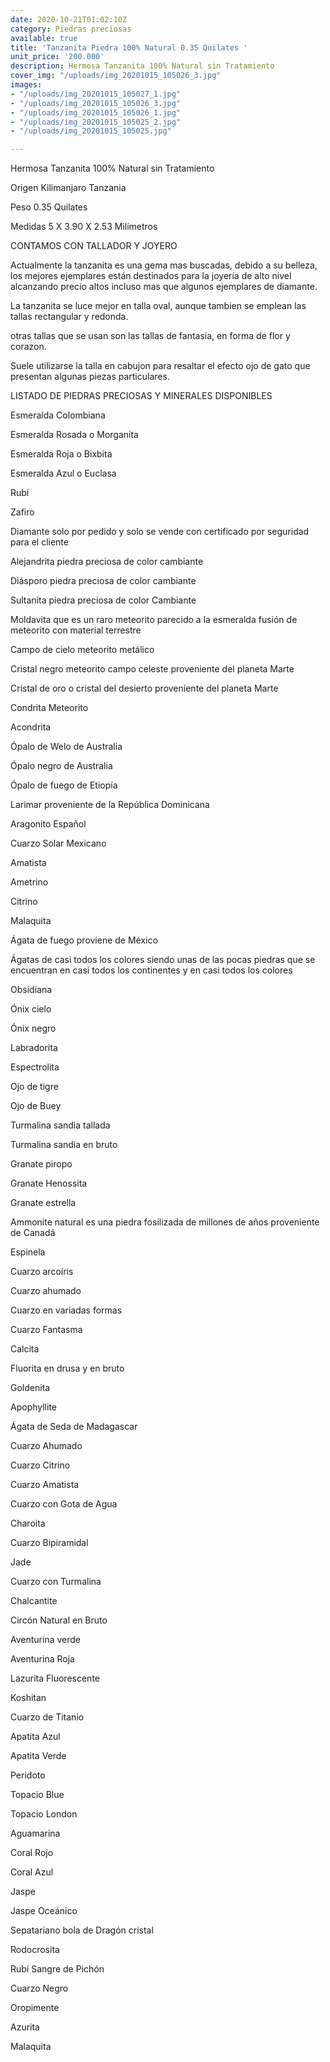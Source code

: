 ```yaml
---
date: 2020-10-21T01:02:10Z
category: Piedras preciosas
available: true
title: 'Tanzanita Piedra 100% Natural 0.35 Quilates '
unit_price: '200.000'
description: Hermosa Tanzanita 100% Natural sin Tratamiento
cover_img: "/uploads/img_20201015_105026_3.jpg"
images:
- "/uploads/img_20201015_105027_1.jpg"
- "/uploads/img_20201015_105026_3.jpg"
- "/uploads/img_20201015_105026_1.jpg"
- "/uploads/img_20201015_105025_2.jpg"
- "/uploads/img_20201015_105025.jpg"

---
```

Hermosa Tanzanita 100% Natural sin Tratamiento

Origen Kilimanjaro Tanzania

Peso 0.35 Quilates

Medidas 5 X 3.90 X 2.53 Milímetros

CONTAMOS CON TALLADOR Y JOYERO

Actualmente la tanzanita es una gema mas buscadas, debido a su belleza, los mejores ejemplares están destinados para la joyería de alto nivel alcanzando precio altos incluso mas que algunos ejemplares de diamante.

La tanzanita se luce mejor en talla oval, aunque tambien se emplean las tallas rectangular y redonda.

otras tallas que se usan son las tallas de fantasia, en forma de flor y corazon.

Suele utilizarse la talla en cabujon para resaltar el efecto ojo de gato que presentan algunas piezas particulares.

LISTADO DE PIEDRAS PRECIOSAS Y MINERALES DISPONIBLES

Esmeralda Colombiana 

Esmeralda Rosada o Morganita

Esmeralda Roja o Bixbita

Esmeralda Azul o Euclasa 

Rubí 

Zafiro 

Diamante solo por pedido y solo se vende con certificado por seguridad para el cliente

Alejandrita piedra preciosa de color cambiante 

Diásporo piedra preciosa de color cambiante 

Sultanita piedra preciosa de color Cambiante 

Moldavita que es un raro meteorito parecido a la esmeralda fusión de meteorito con material terrestre 

Campo de cielo meteorito metálico 

Cristal negro meteorito campo celeste proveniente del planeta Marte 

Cristal de oro o cristal del desierto proveniente del planeta Marte 

Condrita Meteorito 

Acondrita 

Ópalo de Welo de Australia 

Ópalo negro de Australia 

Ópalo de fuego de Etiopía 

Larimar proveniente de la República Dominicana 

Aragonito Español 

Cuarzo Solar Mexicano 

Amatista 

Ametrino 

Citrino 

Malaquita 

Ágata de fuego proviene de México 

Ágatas de casi todos los colores siendo unas de las pocas piedras que se encuentran en casi todos los continentes y en casi todos los colores 

Obsidiana 

Ónix cielo 

Ónix negro 

Labradorita 

Espectrolita

Ojo de tigre 

Ojo de Buey

Turmalina sandia tallada 

Turmalina sandia en bruto 

Granate piropo 

Granate Henossita

Granate estrella 

Ammonite natural es una piedra fosilizada de millones de años proveniente de Canadá 

Espinela 

Cuarzo arcoíris 

Cuarzo ahumado 

Cuarzo en variadas formas 

Cuarzo Fantasma 

Calcita 

Fluorita en drusa y en bruto 

Goldenita 

Apophyllite 

Ágata de Seda de Madagascar 

Cuarzo Ahumado 

Cuarzo Citrino 

Cuarzo Amatista 

Cuarzo con Gota de Agua 

Charoita 

Cuarzo Bipiramidal 

Jade 

Cuarzo con Turmalina

Chalcantite

Circón Natural en Bruto

Aventurina verde 

Aventurina Roja

Lazurita Fluorescente 

Koshitan

Cuarzo de Titanio

Apatita Azul 

Apatita Verde 

Peridoto

Topacio Blue 

Topacio London

Aguamarina 

Coral Rojo 

Coral Azul 

Jaspe 

Jaspe Oceánico 

Sepatariano bola de Dragón cristal 

Rodocrosita 

Rubí Sangre de Pichón 

Cuarzo Negro 

Oropimente 

Azurita 

Malaquita